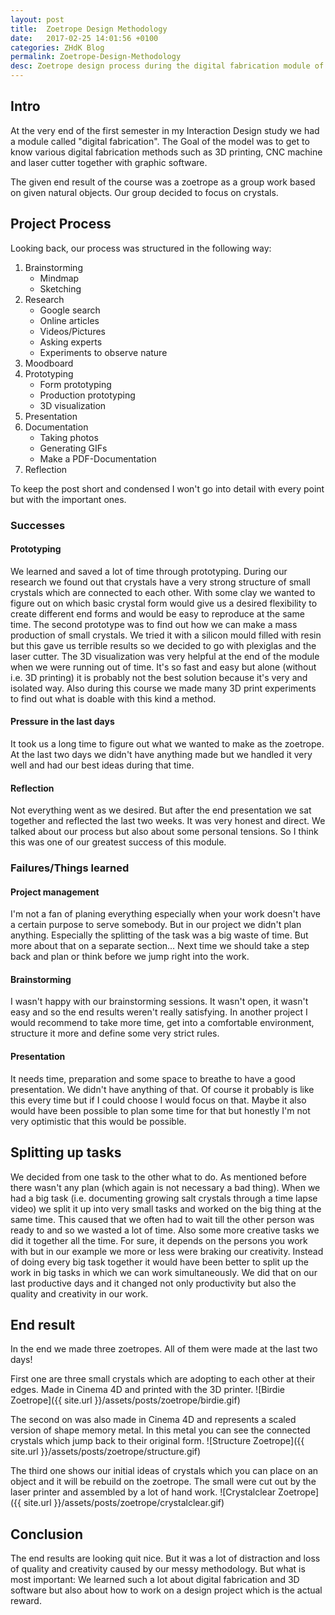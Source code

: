 ```yaml
---
layout: post
title:  Zoetrope Design Methodology
date:   2017-02-25 14:01:56 +0100
categories: ZHdK Blog
permalink: Zoetrope-Design-Methodology
desc: Zoetrope design process during the digital fabrication module of interaction design at Zurich University of Arts
---
```

## Intro
At the very end of the first semester in my Interaction Design study we had a module called "digital fabrication". The Goal of the model was to get to know various digital fabrication methods  such as 3D printing, CNC machine and laser cutter together with graphic software.

The given end result of the course was a zoetrope as a group work based on given natural objects. Our group decided to focus on crystals.

## Project Process
Looking back, our process was structured in the following way:

1. Brainstorming
	* Mindmap
	* Sketching
3. Research 
	* Google search
	* Online articles
	* Videos/Pictures
	* Asking experts
	* Experiments to observe nature
2. Moodboard
3. Prototyping
	* Form prototyping
	* Production prototyping
	* 3D visualization
3. Presentation
4. Documentation
	* Taking photos
	* Generating GIFs
	* Make a PDF-Documentation
5. Reflection 

To keep the post short and condensed I won't go into detail with every point but with the important ones.

### Successes
#### Prototyping
We learned and saved a lot of time through prototyping. During our research we found out that crystals have a very strong structure of small crystals which are connected to each other. With some clay we wanted to figure out on which basic crystal form would give us a desired flexibility to create different end forms and would be easy to reproduce at the same time.
The second prototype was to find out how we can make a mass production of small crystals. We tried it with a silicon mould filled with resin but this gave us terrible results so we decided to go with plexiglas and the laser cutter. 
The 3D visualization was very helpful at the end of the module when we were running out of time. It's so fast and easy but alone (without i.e. 3D printing) it is probably not the best solution because it's very and isolated way.
Also during this course we made many 3D print experiments to find out what is doable with this kind a method.
#### Pressure in the last days
It took us a long time to figure out what we wanted to make as the zoetrope. At the last two days we didn't have anything made but we handled it very well and had our best ideas during that time.
#### Reflection
Not everything went as we desired. But after the end presentation we sat together and reflected the last two weeks. It was very honest and direct. We talked about our process but also about some personal tensions. So I think this was one of our greatest success of this module. 
### Failures/Things learned
#### Project management
I'm not a fan of planing everything especially when your work doesn't have a certain purpose to serve somebody. But in our project we didn't plan anything. Especially the splitting of the task was a big waste of time. But more about that on a separate section…
Next time we should take a step back and plan or think before we jump right into the work. 
#### Brainstorming
I wasn't happy with our brainstorming sessions. It wasn't open, it wasn't easy and so the end results weren't really satisfying.
In another project I would recommend to take more time, get into a comfortable environment, structure it more and define some very strict rules.
#### Presentation
It needs time, preparation and some space to breathe to have a good presentation. We didn't have anything of that. Of course it probably is like this every time but if I could choose I would focus on that. Maybe it also would have been possible to plan some time for that but honestly I'm not very optimistic that this would be possible.
## Splitting up tasks
We decided from one task to the other what to do. As mentioned before there wasn't any plan (which again is not necessary a bad thing). When we had a big task (i.e. documenting growing salt crystals through a time lapse video) we split it up into very small tasks and worked on the big thing at the same time. This caused that we often had to wait till the other person was ready to and so we wasted a lot of time. Also some more creative tasks we did it together all the time. For sure, it depends on the persons you work with but in our example we more or less were braking our creativity. Instead of doing every big task together it would have been better to split up the work in big tasks in which we can work simultaneously. We did that on our last productive days and it changed not only productivity but also the quality and creativity in our work. 
## End result
In the end we made three zoetropes. All of them were made at the last two days!

First one are three small crystals which are adopting to each other at their edges. Made in Cinema 4D and printed with the 3D printer.
![Birdie Zoetrope]({{ site.url }}/assets/posts/zoetrope/birdie.gif)

The second on was also made in Cinema 4D and represents a scaled version of shape memory metal. In this metal you can see the connected crystals which jump back to their original form.
![Structure Zoetrope]({{ site.url }}/assets/posts/zoetrope/structure.gif)

The third one shows our initial ideas of crystals which you can place on an object and it will be rebuild on the zoetrope. The small were cut out by the laser printer and assembled by a lot of hand work.
![Crystalclear Zoetrope]({{ site.url }}/assets/posts/zoetrope/crystalclear.gif)

## Conclusion
The end results are looking quit nice. But it was a lot of distraction and loss of quality and creativity caused by our messy methodology. 
But what is most important: We learned such a lot about digital fabrication and 3D software but also about how to work on a design project which is the actual reward.